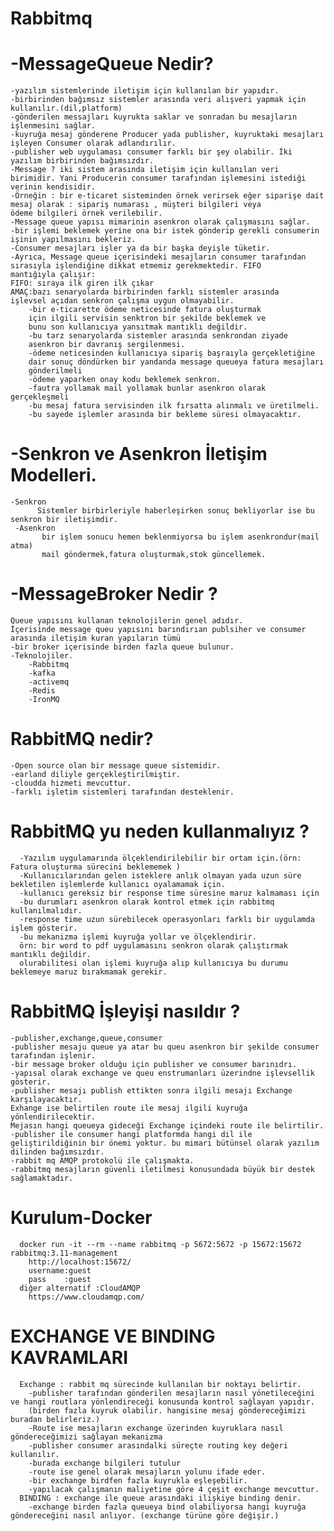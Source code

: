 # Rabbitmq 
# -MessageQueue Nedir?
	-yazılım sistemlerinde iletişim için kullanılan bir yapıdır.
	-birbirinden bağımsız sistemler arasında veri alışveri yapmak için kullanılır.(dil,platform)
	-gönderilen messajları kuyrukta saklar ve sonradan bu mesajların işlenmesini sağlar.
	-kuyruğa mesaj gönderene Producer yada publisher, kuyruktaki mesajları işleyen Consumer olarak adlandırılır.
	-publisher web uygulaması consumer farklı bir şey olabilir. İki yazılım birbirinden bağımsızdır.
	-Message ? iki sistem arasında iletişim için kullanılan veri birimidir. Yani Producerin consumer tarafından işlemesini istediği
	verinin kendisidir.
	-Örneğin : bir e-ticaret sisteminden örnek verirsek eğer siparişe dait mesaj olarak : sipariş numarası , müşteri bilgileri veya
	ödeme bilgileri örnek verilebilir.
	-Message queue yapısı mimarinin asenkron olarak çalışmasını sağlar.
	-bir işlemi beklemek yerine ona bir istek gönderip gerekli consumerin işinin yapılmasını bekleriz.
	-Consumer mesajları işler ya da bir başka deyişle tüketir.
	-Ayrıca, Message queue içerisindeki mesajların consumer tarafından sırasıyla işlendiğine dikkat etmemiz gerekmektedir. FIFO 
	mantığıyla çalışır:
	FIFO: sıraya ilk giren ilk çıkar
	AMAÇ:bazı senaryolarda birbirinden farklı sistemler arasında
	işlevsel açıdan senkron çalışma uygun olmayabilir.
		-bir e-ticarette ödeme neticesinde fatura oluşturmak 
		için ilgili servisin senktron bir şekilde beklemek ve 
		bunu son kullanıcıya yansıtmak mantıklı değildir.
		-bu tarz senaryolarda sistemler arasında senkrondan ziyade
		asenkron bir davranış sergilenmesi.
		-ödeme neticesinden kullanıcıya sipariş başraıyla gerçekletiğine
		dair sonuç döndürken bir yandanda message queueya fatura mesajları
		gönderilmeli
		-ödeme yaparken onay kodu beklemek senkron.
		-fautra yollamak mail yollamak bunlar asenkron olarak gerçekleşmeli
		-bu mesaj fatura servisinden ilk fırsatta alınmalı ve üretilmeli.
		-bu sayede işlemler arasında bir bekleme süresi olmayacaktır.
		
# -Senkron ve Asenkron İletişim Modelleri.
    -Senkron
	      Sistemler birbirleriyle haberleşirken sonuç bekliyorlar ise bu senkron bir iletişimdir.
	 -Asenkron
	       bir işlem sonucu hemen beklenmiyorsa bu işlem asenkrondur(mail atma)
	       mail göndermek,fatura oluşturmak,stok güncellemek.
	
	
	
# -MessageBroker Nedir ? 
  	Queue yapısını kullanan teknolojilerin genel adıdır.
   	İçerisinde message queu yapısını barındırıan publsiher ve consumer arasında iletişim kuran yapıların tümü
   	-bir broker içerisinde birden fazla queue bulunur.
   	-Teknolojiler.
   		-Rabbitmq
   		-kafka
   		-activemq
   		-Redis
   		-IronMQ
 
 
# RabbitMQ nedir?
  	-Open source olan bir message queue sistemidir.
  	-earland diliyle gerçekleştirilmiştir.
  	-cloudda hizmeti mevcuttur.
  	-farklı işletim sistemleri tarafından desteklenir.
  
# RabbitMQ yu neden kullanmalıyız ? 
	  -Yazılım uygulamarında ölçeklendirilebilir bir ortam için.(örn: Fatura oluşturma sürecini beklememek )
	  -Kullanıcılarından gelen isteklere anlık olmayan yada uzun süre bekletilen işlemlerde kullanıcı oyalamamak için.
	  -kullanıcı gereksiz bir response time süresine maruz kalmaması için
	  -bu durumları asenkron olarak kontrol etmek için rabbitmq kullanılmalıdır.
	  -response time uzun sürebilecek operasyonları farklı bir uygulamda işlem gösterir.
	  -bu mekanizma işlemi kuyruğa yollar ve ölçeklendirir.
	  örn: bir word to pdf uygulamasını senkron olarak çalıştırmak mantıklı değildir.
	  olurabilitesi olan işlemi kuyruğa alıp kullanıcıya bu durumu beklemeye maruz bırakmamak gerekir.


# RabbitMQ İşleyişi nasıldır ? 
  	-publisher,exchange,queue,consumer
  	-publisher mesaju queue ya atar bu queu asenkron bir şekilde consumer tarafından işlenir.
  	-bir message broker olduğu için publisher ve consumer barınıdrı.
  	-yapısal olarak exchange ve queu enstrumanları üzerindne işlevsellik gösterir.
  	-publisher mesajı publish ettikten sonra ilgili mesajı Exchange karşılayacaktır.
  	Exhange ise belirtilen route ile mesaj ilgili kuyruğa yönlendirilecektir.
  	Mejasın hangi queueya gideceği Exchange içindeki route ile belirtilir.
  	-publisher ile consumer hangi platformda hangi dil ile geliştirildiğinin bir önemi yoktur. bu mimari bütünsel olarak yazılım dilinden bağımsızdır.
  	-rabbit mq AMQP protokolü ile çalışmakta.
  	-rabbitmq mesajların güvenli iletilmesi konusundada büyük bir destek sağlamaktadır.

# Kurulum-Docker
	  docker run -it --rm --name rabbitmq -p 5672:5672 -p 15672:15672 rabbitmq:3.11-management
	  	http://localhost:15672/
	  	username:guest
	  	pass 	:guest
	  diğer alternatif :CloudAMQP 
	  	https://www.cloudamqp.com/



# EXCHANGE VE BINDING KAVRAMLARI
	  Exchange : rabbit mq sürecinde kullanılan bir noktayı belirtir.
	  	-publisher tarafından gönderilen mesajların nasıl yönetileceğini ve hangi routlara yönlendireceği konusunda kontrol sağlayan yapıdır.
	  	(birden fazla kuyruk olabilir. hangisine mesaj göndereceğimizi buradan belirleriz.)
	  	-Route ise mesajların exchange üzerinden kuyruklara nasıl göndereceğimizi sağlayan mekanizma
	  	-publisher consumer arasındalki süreçte routing key değeri kullanılır.
	  	-burada exchange bilgileri tutulur
	  	-route ise genel olarak mesajların yolunu ifade eder.
	  	-bir exchange birdfen fazla kuyrukla eşleşebilir.
	  	-yapılacak çalışmanın maliyetine göre 4 çeşit exchange mevcuttur.
	  BINDING : exchange ile queue arasındaki ilişkiye binding denir.
	  	-exchange birden fazla queueya bind olabiliyorsa hangi kuyruğa göndereceğini nasıl anlıyor. (exchange türüne göre değişir.)
	
	
